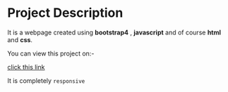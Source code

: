 # Project Description

It is a webpage created using **bootstrap4** , **javascript** and of course **html** and **css**.

You can view this project on:-

[click this link](https://shreyanshjn.github.io/Work/)

It is completely
`responsive`
